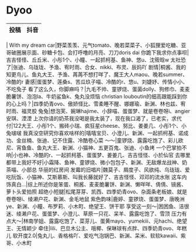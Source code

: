 # Dyoo
投稿|抖音
-|-
|
With my dream car|野菜羡羡、元气tomato、晚若菜菜子、小狐狸爱吃糖、亚哥破圈展示面、砂糖卡包、会打呼噜的月亮、刀刀doris dai
你跪下我求你点事呗|吉吉怪怪、丘丘米、小彤1个、小瞳、一起抓柯基、鱼神、悠u、沈筱晗w
太社恐了|张迪、乌珑珑、予渔、宥时雨、合女、nikki、布灵、辰妈吖
剧情|桐酱、我的知更鸟儿、鱼丸大王、予渔、苒苒不想打咩了、魔王大人maou、晚若summer、冷酷的r
妻感|蛋蛋梦、莲桑s、苦瓜玖子喵、冷酷的r、悠u、刘婕妤、传情小小、不吃兔子
看了这么久，你脚麻吗？|九毛不帅、童锣烧、蛋菌dolly、狗修巾、麦麦脆薯饼、泡泡la、牛奶鲨鱼k、兔丸没烦恼
christian louboutin的细高跟能踩到你的心上吗？|四季奶青ovo、傲娇怪比、雪柔睡不醒、娜娜瑜、新渊、林也兹、宥时雨、福灵胶
兔兔|想泡芙、婉琳hajime、小辞喵、蛋蛋梦、就是卷卷呀i、angier安琪、湮湮
上次你请的奶茶我没喝是我太装了，现在我口渴了，已老实，求代付|122大王、小彤1个、搬砖小瑞、疯狂星cheese、努比、姜姜几、小彤1个、小兔啵啵
我真没空研究你喜欢啥样的|嘻嘻宝贝、小澄儿、新渊、一起抓柯基、诺成功、金丝楠、张迪、记不住露、冷酷卷心菜
～～|童锣烧、露露吃饱了、彩儿欧尼、宵鱼鱼、鱼丸大王、新渊、小猫神、五更百鬼、张迪、小鱼烤
一个巴掌拍不响|小也神、冷酷的r、一起抓柯基、蛋蛋梦、姜姜几、吉吉怪怪、小於仙官
去哪里都带上我好不好|小霜降、鱼神、童锣烧、微小包包子、新渊、无敌爆龙战神、奶茶喵、小部总
华丽的红房间 发霉的旧唱片|魏莫子、屑度子、风欲纯、乌珑珑、爱吃阮饭、小猫神、艾斯慕斯、叫我长藤就好了、吉吉怪怪、邓邓的流水账
这车内饰真白...|综上所述你是笨蛋、桐酱、麦麦脆薯饼、新渊、懒咩咩、倩倩、镜酱、萝卜头爱拍照
超绝小短腿|松尾芽芽、凯西、四季奶青ovo、杂面条老板娘、就是卷卷呀i、绫濑户花、新渊、金毛地鼠
紫色韵味|鹿婷、童锣烧、蛋蛋梦、唐晚洲ye、新渊、小瞳、布罗莉、小木町、绝望王、饼干耶
享受这一刻～|困困鱼、洁很迷、绫濑户花、蛋蛋梦、小澄儿、草原一只花、呆羊、露露吃饱了、雪顶
压力有点大～|林南学姐、露露吃饱了、菜芽儿、蛋黄mayo、yumekiii、元hachi、绝望王、无情颖少
牵住|lili、巴旦木公主、哦椰、保琳球有点胖、四季奶青ovo、年糕儿
软开度2.0|兔丸儿、香格格吖、爱吃气泡锅巴、新渊、呆米、软软kawaii、紫哥、小木町